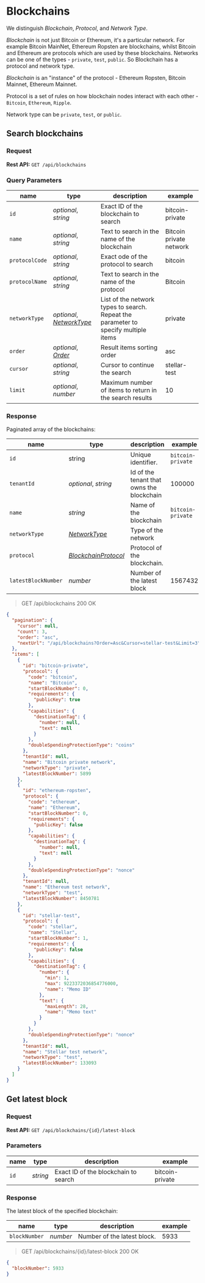 # Blockchains

We distinguish *Blockchain*, *Protocol*, and *Network Type*.

*Blockchain* is not just Bitcoin or Ethereum, it's a particular network. For example Bitcoin MainNet, Ethereum Ropsten are blockchains, whilst Bitcoin and Ethereum are protocols which are used by these blockchains. Networks can be one of the types - `private`, `test`, `public`. So Blockchain has a protocol and network type.

*Blockchain* is an "instance" of the protocol - Ethereum Ropsten, Bitcoin Mainnet, Ethereum Mainnet.

Protocol is a set of rules on how blockchain nodes interact with each other - `Bitcoin`, `Ethereum`, `Ripple`.

Network type can be `private`, `test`, or `public`.

## Search blockchains

### Request

**Rest API:** `GET /api/blockchains`

### Query Parameters

| name           | type                                                                            | description                                                                         | example                 |
|----------------|---------------------------------------------------------------------------------|-------------------------------------------------------------------------------------|-------------------------|
| `id`           | *optional*, *string*                                                            | Exact ID of the blockchain to search                                                | bitcoin-private         |
| `name`         | *optional*, *string*                                                            | Text to search in the name of the blockchain                                        | Bitcoin private network |
| `protocolCode` | *optional*, *string*                                                            | Exact ode of the protocol to search                                                 | bitcoin                 |
| `protocolName` | *optional*, *string*                                                            | Text to search in the name of the protocol                                          | Bitcoin                 |
| `networkType`  | *optional*, *[NetworkType](_brokerage-api-data-structures.md#networktype-enum)* | List of the network types to search. Repeat the parameter to specify multiple items | private                 |
| `order`        | *optional*, *[Order](_brokerage-api-data-structures.md#order-enum)*             | Result items sorting order                                                          | asc                     |
| `cursor`       | *optional*, *string*                                                            | Cursor to continue the search                                                       | stellar-test            |
| `limit`        | *optional*, *number*                                                            | Maximum number of items to return in the search results                             | 10                      |

### Response

Paginated array of the blockchains:

| name                | type                                                                                | description                               | example           |
|---------------------|-------------------------------------------------------------------------------------|-------------------------------------------|-------------------|
| `id`                | string                                                                              | Unique identifier.                        | `bitcoin-private` |
| `tenantId`          | *optional*, *string*                                                                | Id of the tenant that owns the blockchain | 100000            |
| `name`              | *string*                                                                            | Name of the blockchain                    | `bitcoin-private` |
| `networkType`       | *[NetworkType](_brokerage-api-data-structures.md#networktype-enum)*                 | Type of the network                       |                   |
| `protocol`          | *[BlockchainProtocol](_brokerage-api-data-structures.md#blockchainprotocol-object)* | Protocol of the blockchain.               |                   |
| `latestBlockNumber` | *number*                                                                            | Number of the latest block                | 1567432           |

> GET /api/blockchains 200 OK

```json
{
  "pagination": {
    "cursor": null,
    "count": 3,
    "order": "asc",
    "nextUrl": "/api/blockchains?Order=Asc&Cursor=stellar-test&Limit=3"
  },
  "items": [
    {
      "id": "bitcoin-private",
      "protocol": {
        "code": "bitcoin",
        "name": "Bitcoin",
        "startBlockNumber": 0,
        "requirements": {
          "publicKey": true
        },
        "capabilities": {
          "destinationTag": {
            "number": null,
            "text": null
          }
        },
        "doubleSpendingProtectionType": "coins"
      },
      "tenantId": null,
      "name": "Bitcoin private network",
      "networkType": "private",
      "latestBlockNumber": 5899
    },
    {
      "id": "ethereum-ropsten",
      "protocol": {
        "code": "ethereum",
        "name": "Ethereum",
        "startBlockNumber": 0,
        "requirements": {
          "publicKey": false
        },
        "capabilities": {
          "destinationTag": {
            "number": null,
            "text": null
          }
        },
        "doubleSpendingProtectionType": "nonce"
      },
      "tenantId": null,
      "name": "Ethereum test network",
      "networkType": "test",
      "latestBlockNumber": 8450781
    },
    {
      "id": "stellar-test",
      "protocol": {
        "code": "stellar",
        "name": "Stellar",
        "startBlockNumber": 1,
        "requirements": {
          "publicKey": false
        },
        "capabilities": {
          "destinationTag": {
            "number": {
              "min": 1,
              "max": 9223372036854776000,
              "name": "Memo ID"
            },
            "text": {
              "maxLength": 28,
              "name": "Memo text"
            }
          }
        },
        "doubleSpendingProtectionType": "nonce"
      },
      "tenantId": null,
      "name": "Stellar test network",
      "networkType": "test",
      "latestBlockNumber": 133093
    }
  ]
}
```

## Get latest block

### Request

**Rest API:** `GET /api/blockchains/{id}/latest-block`

### Parameters

| name | type     | description                          | example         |
|------|----------|--------------------------------------|-----------------|
| `id` | *string* | Exact ID of the blockchain to search | bitcoin-private |

### Response

The latest block of the specified blockchain:

| name          | type     | description                 | example |
|---------------|----------|-----------------------------|---------|
| `blockNumber` | *number* | Number of the latest block. | 5933    |

> GET /api/blockchains/{id}/latest-block 200 OK

```json
{
  "blockNumber": 5933
}
```
